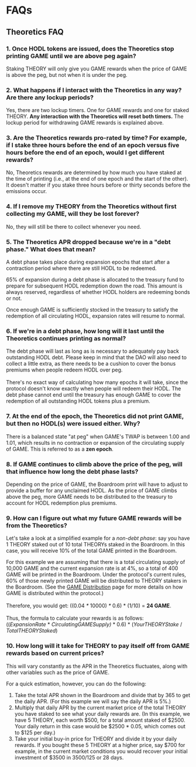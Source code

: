 # FAQs

## Theoretics FAQ

### **1. Once HODL tokens are issued, does the** Theoretics **stop printing GAME until we are above peg again?**

Staking THEORY will only give you GAME rewards when the price of GAME is above the peg, but not when it is under the peg.

### **2. What happens if I interact with the** Theoretics **in any way? Are there any lockup periods?**

Yes, there are two lockup timers. One for GAME rewards and one for staked THEORY. **Any interaction with the Theoretics will reset both timers.** The lockup period for withdrawing GAME rewards is explained above.

### **3. Are the** Theoretics **rewards pro-rated by time? For example, if I stake three hours before the end of an epoch versus five hours before the end of an epoch, would I get different rewards?**

No, Theoretics rewards are determined by how much you have staked at the time of printing (i.e., at the end of one epoch and the start of the other). It doesn't matter if you stake three hours before or thirty seconds before the emissions occur.

### 4. If I remove my THEORY from the Theoretics without first collecting my GAME, will they be lost forever?

No, they will still be there to collect whenever you need.

### 5. The Theoretics APR dropped because we're in a "debt phase." What does that mean?

A debt phase takes place during expansion epochs that start after a contraction period where there are still HODL to be redeemed.

65% of expansion during a debt phase is allocated to the treasury fund to prepare for subsequent HODL redemption down the road. This amount is always reserved, regardless of whether HODL holders are redeeming bonds or not.

Once enough GAME is sufficiently stocked in the treasury to satisfy the redemption of all circulating HODL, expansion rates will resume to normal.

### 6. If we're in a debt phase, how long will it last until the Theoretics continues printing as normal?

The debt phase will last as long as is necessary to adequately pay back outstanding HODL debt. Please keep in mind that the DAO will also need to collect a little extra, as there needs to be a cushion to cover the bonus premiums when people redeem HODL over peg.\
\
There's no exact way of calculating how many epochs it will take, since the protocol doesn't know exactly when people will redeem their HODL. The debt phase cannot end until the treasury has enough GAME to cover the redemption of all outstanding HODL tokens plus a premium.

### 7. At the end of the epoch, the Theoretics did not print GAME, but then no HODL(s) were issued either. Why?

There is a balanced state "at peg" when GAME's TWAP is between 1.00 and 1.01, which results in no contraction or expansion of the circulating supply of GAME. This is referred to as a **zen epoch**.

### 8. If GAME continues to climb above the price of the peg, will that influence how long the debt phase lasts?

Depending on the price of GAME, the Boardroom print will have to adjust to provide a buffer for any unclaimed HODL. As the price of GAME climbs above the peg, more GAME needs to be distributed to the treasury to account for HODL redemption plus premiums.

### 9. How can I figure out what my future GAME rewards will be from the Theoretics?

Let's take a look at a simplified example for a _non-debt phase_: say you have 1 THEORY staked out of 10 total THEORYs staked in the Boardroom. In this case, you will receive 10% of the total GAME printed in the Boardroom.

For this example we are assuming that there is a total circulating supply of 10,000 GAME and the current expansion rate is at 4%, so a total of 400 GAME will be printed in the Boardroom. Under the protocol's current rules, 60% of those newly printed GAME will be distributed to THEORY stakers in the Boardroom. (See the [GAME Distribution](broken-reference) page for more details on how GAME is distributed within the protocol.)\
\
Therefore, you would get: ((0.04 _\*_ 10000) _\*_ 0.6) \* (1/10) = **24 GAME**.\
\
Thus, the formula to calculate your rewards is as follows:\
((_ExpansionRate_ \* _CirculatingGAMESupply)_ \* 0.6) \* (_YourTHEORYStake_ / _TotalTHEORYStaked_)

### 10. How long will it take for THEORY to pay itself off from GAME rewards based on current prices?

This will vary constantly as the APR in the Theoretics fluctuates, along with other variables such as the price of GAME.

For a quick estimation, however, you can do the following:

1. Take the total APR shown in the Boardroom and divide that by 365 to get the daily APR. (For this example we will say the daily APR is 5%.) 
2. Multiply that daily APR by the current market price of the total THEORY you have staked to see what your daily rewards are. (In this example, we have 5 THEORY, each worth $500, for a total amount staked of $2500. Your daily return in this case would be $2500 \* 0.05, which comes out to $125 per day.)
3. Take your initial buy-in price for THEORY and divide it by your daily rewards. If you bought these 5 THEORY at a higher price, say $700 for example, in the current market conditions you would recover your initial investment of $3500 in 3500/125 or 28 days.

